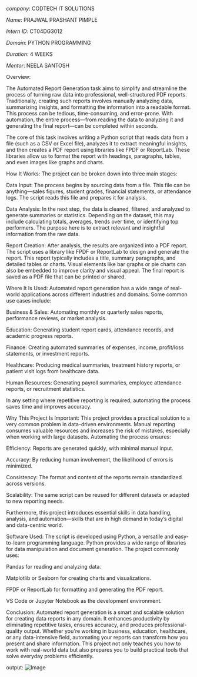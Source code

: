 *company*: CODTECH IT SOLUTIONS

*Name*: PRAJWAL PRASHANT PIMPLE

*Intern ID*: CT04DG3012

*Domain*: PYTHON PROGRAMMING

*Duration*: 4 WEEKS

*Mentor*: NEELA SANTOSH

 Overview:

The Automated Report Generation task aims to simplify and streamline the process of turning raw data into professional, well-structured PDF reports. Traditionally, creating such reports involves manually analyzing data, summarizing insights, and formatting the information into a readable format. This process can be tedious, time-consuming, and error-prone. With automation, the entire process—from reading the data to analyzing it and generating the final report—can be completed within seconds.

The core of this task involves writing a Python script that reads data from a file (such as a CSV or Excel file), analyzes it to extract meaningful insights, and then creates a PDF report using libraries like FPDF or ReportLab. These libraries allow us to format the report with headings, paragraphs, tables, and even images like graphs and charts.

How It Works:
The project can be broken down into three main stages:

Data Input:
The process begins by sourcing data from a file. This file can be anything—sales figures, student grades, financial statements, or attendance logs. The script reads this file and prepares it for analysis.

Data Analysis:
In the next step, the data is cleaned, filtered, and analyzed to generate summaries or statistics. Depending on the dataset, this may include calculating totals, averages, trends over time, or identifying top performers. The purpose here is to extract relevant and insightful information from the raw data.

Report Creation:
After analysis, the results are organized into a PDF report. The script uses a library like FPDF or ReportLab to design and generate the report. This report typically includes a title, summary paragraphs, and detailed tables or charts. Visual elements like bar graphs or pie charts can also be embedded to improve clarity and visual appeal. The final report is saved as a PDF file that can be printed or shared.

Where It Is Used:
Automated report generation has a wide range of real-world applications across different industries and domains. Some common use cases include:

Business & Sales: Automating monthly or quarterly sales reports, performance reviews, or market analysis.

Education: Generating student report cards, attendance records, and academic progress reports.

Finance: Creating automated summaries of expenses, income, profit/loss statements, or investment reports.

Healthcare: Producing medical summaries, treatment history reports, or patient visit logs from healthcare data.

Human Resources: Generating payroll summaries, employee attendance reports, or recruitment statistics.

In any setting where repetitive reporting is required, automating the process saves time and improves accuracy.

Why This Project Is Important:
This project provides a practical solution to a very common problem in data-driven environments. Manual reporting consumes valuable resources and increases the risk of mistakes, especially when working with large datasets. Automating the process ensures:

Efficiency: Reports are generated quickly, with minimal manual input.

Accuracy: By reducing human involvement, the likelihood of errors is minimized.

Consistency: The format and content of the reports remain standardized across versions.

Scalability: The same script can be reused for different datasets or adapted to new reporting needs.

Furthermore, this project introduces essential skills in data handling, analysis, and automation—skills that are in high demand in today’s digital and data-centric world.

Software Used:
The script is developed using Python, a versatile and easy-to-learn programming language. Python provides a wide range of libraries for data manipulation and document generation. The project commonly uses:

Pandas for reading and analyzing data.

Matplotlib or Seaborn for creating charts and visualizations.

FPDF or ReportLab for formatting and generating the PDF report.

VS Code or Jupyter Notebook as the development environment.

Conclusion:
Automated report generation is a smart and scalable solution for creating data reports in any domain. It enhances productivity by eliminating repetitive tasks, ensures accuracy, and produces professional-quality output. Whether you're working in business, education, healthcare, or any data-intensive field, automating your reports can transform how you present and share information. This project not only teaches you how to work with real-world data but also prepares you to build practical tools that solve everyday problems efficiently.

output:
![Image](https://github.com/user-attachments/assets/5886a797-96a5-4612-bb1b-516de35a0f61)
